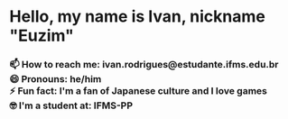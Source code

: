 <html>
<head>
  <h1>
    Hello, my name is Ivan, nickname "Euzim"
  </h1>
<h3> 
📫 How to reach me: ivan.rodrigues@estudante.ifms.edu.br</br>
😄 Pronouns: he/him</br>
⚡ Fun fact: I'm a fan of Japanese culture and I love games</br>
🤓 I'm a student at: IFMS-PP </h3>
</head>
</html>
